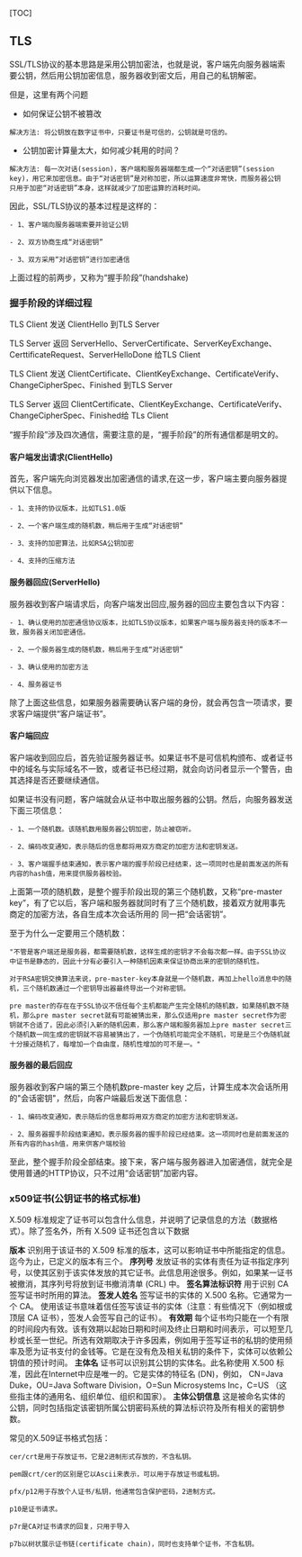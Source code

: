 [TOC]

## TLS

SSL/TLS协议的基本思路是采用公钥加密法，也就是说，客户端先向服务器端索要公钥，然后用公钥加密信息，服务器收到密文后，用自己的私钥解密。

但是，这里有两个问题

- 如何保证公钥不被篡改
```
解决方法: 将公钥放在数字证书中，只要证书是可信的，公钥就是可信的。
```

- 公钥加密计算量太大，如何减少耗用的时间？
```
解决方法: 每一次对话(session)，客户端和服务器端都生成一个“对话密钥”(session key)，用它来加密信息。由于“对话密钥”是对称加密，所以运算速度非常快，而服务器公钥
只用于加密“对话密钥”本身，这样就减少了加密运算的消耗时间。
```

因此，SSL/TLS协议的基本过程是这样的：
```
- 1、客户端向服务器端索要并验证公钥

- 2、双方协商生成“对话密钥”

- 3、双方采用“对话密钥”进行加密通信
```

上面过程的前两步，又称为“握手阶段”(handshake)

### 握手阶段的详细过程

TLS Client 发送 ClientHello 到TLS Server

TLS Server 返回 ServerHello、ServerCertificate、ServerKeyExchange、CerttificateRequest、ServerHelloDone 给TLS Client

TLS Client 发送 ClientCertificate、ClientKeyExchange、CertificateVerify、ChangeCipherSpec、Finished 到TLS Server

TLS Server 返回 ClientCertificate、ClientKeyExchange、CertificateVerify、ChangeCipherSpec、Finished给 TLs Client

“握手阶段”涉及四次通信，需要注意的是，“握手阶段”的所有通信都是明文的。

#### 客户端发出请求(ClientHello)

首先，客户端先向浏览器发出加密通信的请求,在这一步，客户端主要向服务器提供以下信息。
```
- 1、支持的协议版本，比如TLS1.0版

- 2、一个客户端生成的随机数，稍后用于生成“对话密钥”

- 3、支持的加密算法，比如RSA公钥加密

- 4、支持的压缩方法
```

#### 服务器回应(ServerHello)

服务器收到客户端请求后，向客户端发出回应,服务器的回应主要包含以下内容：
```
- 1、确认使用的加密通信协议版本，比如TLS协议版本，如果客户端与服务器支持的版本不一致，服务器关闭加密通信。

- 2、一个服务器生成的随机数，稍后用于生成“对话密钥”

- 3、确认使用的加密方法

- 4、服务器证书
```

除了上面这些信息，如果服务器需要确认客户端的身份，就会再包含一项请求，要求客户端提供“客户端证书”。

#### 客户端回应

客户端收到回应后，首先验证服务器证书。如果证书不是可信机构颁布、或者证书中的域名与实际域名不一致，或者证书已经过期，就会向访问者显示一个警告，由其选择是否还要继续通信。

如果证书没有问题，客户端就会从证书中取出服务器的公钥。然后，向服务器发送下面三项信息：
```
- 1、一个随机数。该随机数用服务器公钥加密，防止被窃听。

- 2、编码改变通知，表示随后的信息都将用双方商定的加密方法和密钥发送。

- 3、客户端握手结束通知，表示客户端的握手阶段已经结束，这一项同时也是前面发送的所有内容的hash值，用来提供服务器校验。
```

上面第一项的随机数，是整个握手阶段出现的第三个随机数，又称“pre-master key”，有了它以后，客户端和服务器就同时有了三个随机数，接着双方就用事先商定的加密方法，各自生成本次会话所用的
同一把“会话密钥”。

至于为什么一定要用三个随机数：
```
"不管是客户端还是服务器，都需要随机数，这样生成的密钥才不会每次都一样。由于SSL协议中证书是静态的，因此十分有必要引入一种随机因素来保证协商出来的密钥的随机性。

对于RSA密钥交换算法来说，pre-master-key本身就是一个随机数，再加上hello消息中的随机，三个随机数通过一个密钥导出器最终导出一个对称密钥。

pre master的存在在于SSL协议不信任每个主机都能产生完全随机的随机数，如果随机数不随机，那么pre master secret就有可能被猜出来，那么仅适用pre master secret作为密钥就不合适了，因此必须引入新的随机因素，那么客户端和服务器加上pre master secret三个随机数一同生成的密钥就不容易被猜出了，一个伪随机可能完全不随机，可是是三个伪随机就十分接近随机了，每增加一个自由度，随机性增加的可不是一。"
```

#### 服务器的最后回应

服务器收到客户端的第三个随机数pre-master key 之后，计算生成本次会话所用的"会话密钥"，然后，向客户端最后发送下面信息：
```
- 1、编码改变通知，表示随后的信息都将用双方商定的加密方法和密钥发送。

- 2、服务器握手阶段结束通知，表示服务器的握手阶段已经结束。这一项同时也是前面发送的所有内容的hash值，用来供客户端校验
```

至此，整个握手阶段全部结束。接下来，客户端与服务器进入加密通信，就完全是使用普通的HTTP协议，只不过用“会话密钥”加密内容。

### x509证书(公钥证书的格式标准)

X.509 标准规定了证书可以包含什么信息，并说明了记录信息的方法（数据格式）。除了签名外，所有 X.509 证书还包含以下数据

**版本**
识别用于该证书的 X.509 标准的版本，这可以影响证书中所能指定的信息。迄今为止，已定义的版本有三个。
**序列号**
发放证书的实体有责任为证书指定序列号，以使其区别于该实体发放的其它证书。此信息用途很多。例如，如果某一证书被撤消，其序列号将放到证书撤消清单 (CRL) 中。
**签名算法标识符**
用于识别 CA 签写证书时所用的算法。
**签发人姓名**
签写证书的实体的 X.500 名称。它通常为一个 CA。 使用该证书意味着信任签写该证书的实体（注意：有些情况下（例如根或顶层 CA 证书），签发人会签写自己的证书）。
**有效期**
每个证书均只能在一个有限的时间段内有效。该有效期以起始日期和时间及终止日期和时间表示，可以短至几秒或长至一世纪。所选有效期取决于许多因素，例如用于签写证书的私钥的使用频率及愿为证书支付的金钱等。它是在没有危及相关私钥的条件下，实体可以依赖公钥值的预计时间。
**主体名**
证书可以识别其公钥的实体名。此名称使用 X.500 标准，因此在Internet中应是唯一的。它是实体的特征名 (DN)，例如，
CN=Java Duke，OU=Java Software Division，O=Sun Microsystems Inc，C=US
（这些指主体的通用名、组织单位、组织和国家）。
**主体公钥信息**
这是被命名实体的公钥，同时包括指定该密钥所属公钥密码系统的算法标识符及所有相关的密钥参数。

常见的X.509证书格式包括：
```
cer/crt是用于存放证书，它是2进制形式存放的，不含私钥。

pem跟crt/cer的区别是它以Ascii来表示，可以用于存放证书或私钥。

pfx/p12用于存放个人证书/私钥，他通常包含保护密码，2进制方式。

p10是证书请求。

p7r是CA对证书请求的回复，只用于导入

p7b以树状展示证书链(certificate chain)，同时也支持单个证书，不含私钥。
```